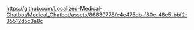 https://github.com/Localized-Medical-Chatbot/Medical_Chatbot/assets/86839778/e4c475db-f80e-48e5-bbf2-35512d5c3a8c
